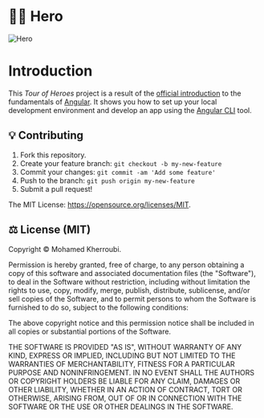 # 🦸‍♂️ Hero

![Hero](https://media.giphy.com/media/3oKIPBcy65ZKpvFWY8/giphy.gif)

# Introduction

This _Tour of Heroes_ project is a result of the [official introduction](https://angular.io/tutorial) to the fundamentals of [Angular](https://angular.io/). It shows you how to set up your local development environment and develop an app using the [Angular CLI](https://angular.io/cli) tool.

## 💡 Contributing

1. Fork this repository.
2. Create your feature branch: `git checkout -b my-new-feature`
3. Commit your changes: `git commit -am 'Add some feature'`
4. Push to the branch: `git push origin my-new-feature`
5. Submit a pull request!

The MIT License: https://opensource.org/licenses/MIT.

## ⚖️ License (MIT)

Copyright © Mohamed Kherroubi.

Permission is hereby granted, free of charge, to any person obtaining a copy of this software and associated documentation files (the "Software"), to deal in the Software without restriction, including without limitation the rights to use, copy, modify, merge, publish, distribute, sublicense, and/or sell copies of the Software, and to permit persons to whom the Software is furnished to do so, subject to the following conditions:

The above copyright notice and this permission notice shall be included in all copies or substantial portions of the Software.

THE SOFTWARE IS PROVIDED "AS IS", WITHOUT WARRANTY OF ANY KIND, EXPRESS OR IMPLIED, INCLUDING BUT NOT LIMITED TO THE WARRANTIES OF MERCHANTABILITY, FITNESS FOR A PARTICULAR PURPOSE AND NONINFRINGEMENT. IN NO EVENT SHALL THE AUTHORS OR COPYRIGHT HOLDERS BE LIABLE FOR ANY CLAIM, DAMAGES OR OTHER LIABILITY, WHETHER IN AN ACTION OF CONTRACT, TORT OR OTHERWISE, ARISING FROM, OUT OF OR IN CONNECTION WITH THE SOFTWARE OR THE USE OR OTHER DEALINGS IN THE SOFTWARE.
